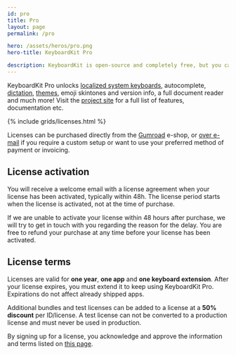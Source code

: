 ```yaml
---
id: pro
title: Pro
layout: page
permalink: /pro

hero: /assets/heros/pro.png
hero-title: KeyboardKit Pro

description: KeyboardKit is open-source and completely free, but you can upgrade to KeyboardKit Pro to unlock additional features that take your keyboard to the next level. 
---
```


KeyboardKit Pro unlocks [localized system keyboards](/locales), autocomplete, [dictation](/dictation), [themes](/themes), emoji skintones and version info, a full document reader and much more! Visit the [project site]({{site.github_url_pro}}) for a full list of features, documentation etc.

{% include grids/licenses.html %}

Licenses can be purchased directly from the [Gumroad]({{site.gumroad_url}}) e-shop<!--[Lemon Squeezy]({{site.lemon_url}})-->, or [over e-mail](mailto:{{site.email}}?subject=KeyboardKit%20Pro%20License) if you require a custom setup or want to use your preferred method of payment or invoicing.


## License activation

You will receive a welcome email with a license agreement when your license has been activated, typically within 48h. The license period starts when the license is activated, not at the time of purchase.

If we are unable to activate your license within 48 hours after purchase, we will try to get in touch with you regarding the reason for the delay. You are free to refund your purchase at any time before your license has been activated.

<!--If you have signed up for a Gold or Custom license, you are more than welcome to [schedule an onboarding call](mailto:{{site.email}}?subject=Onboarding%20Call), during which we can look at your needs and help you get started.-->


## License terms

Licenses are valid for **one year**, **one app** and **one keyboard extension**. After your license expires, you must extend it to keep using KeyboardKit Pro. Expirations do not affect already shipped apps.

Additional bundles and test licenses can be added to a license at a **50% discount** per ID/license. A test license can not be converted to a production license and must never be used in production.

By signing up for a license, you acknowledge and approve the information and terms listed on [this page](/pro/terms-and-conditions).